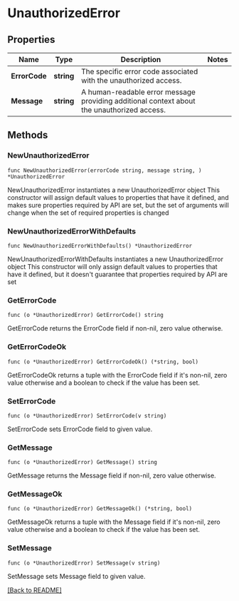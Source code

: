 # UnauthorizedError

## Properties

Name | Type | Description | Notes
------------ | ------------- | ------------- | -------------
**ErrorCode** | **string** | The specific error code associated with the unauthorized access. | 
**Message** | **string** | A human-readable error message providing additional context about the unauthorized access. | 

## Methods

### NewUnauthorizedError

`func NewUnauthorizedError(errorCode string, message string, ) *UnauthorizedError`

NewUnauthorizedError instantiates a new UnauthorizedError object
This constructor will assign default values to properties that have it defined,
and makes sure properties required by API are set, but the set of arguments
will change when the set of required properties is changed

### NewUnauthorizedErrorWithDefaults

`func NewUnauthorizedErrorWithDefaults() *UnauthorizedError`

NewUnauthorizedErrorWithDefaults instantiates a new UnauthorizedError object
This constructor will only assign default values to properties that have it defined,
but it doesn't guarantee that properties required by API are set

### GetErrorCode

`func (o *UnauthorizedError) GetErrorCode() string`

GetErrorCode returns the ErrorCode field if non-nil, zero value otherwise.

### GetErrorCodeOk

`func (o *UnauthorizedError) GetErrorCodeOk() (*string, bool)`

GetErrorCodeOk returns a tuple with the ErrorCode field if it's non-nil, zero value otherwise
and a boolean to check if the value has been set.

### SetErrorCode

`func (o *UnauthorizedError) SetErrorCode(v string)`

SetErrorCode sets ErrorCode field to given value.


### GetMessage

`func (o *UnauthorizedError) GetMessage() string`

GetMessage returns the Message field if non-nil, zero value otherwise.

### GetMessageOk

`func (o *UnauthorizedError) GetMessageOk() (*string, bool)`

GetMessageOk returns a tuple with the Message field if it's non-nil, zero value otherwise
and a boolean to check if the value has been set.

### SetMessage

`func (o *UnauthorizedError) SetMessage(v string)`

SetMessage sets Message field to given value.



[[Back to README]](../../README.md)


